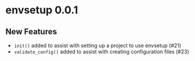 # envsetup 0.0.1

## New Features

- `init()` added to assist with setting up a project to use envsetup (#21)
- `validate_config()` added to assist with creating configuration files (#23)
